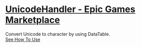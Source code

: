 # [UnicodeHandler - Epic Games Marketplace](https://www.unrealengine.com/marketplace/en-US/product/unicode-handler)  
Convert Unicode to character by using DataTable.  
[See How To Use](https://github.com/WyvernCoder/UnicodeHandler_Guide)

